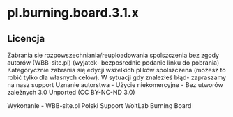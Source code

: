 pl.burning.board.3.1.x
======================

<h2>Licencja</h2>
Zabrania sie rozpowszechniania/reuploadowania spolszczenia bez zgody autorów (WBB-site.pl) (wyjatek- bezpośrednie podanie linku do pobrania)
Kategorycznie zabrania się edycji wszelkich plików spolszczena (możesz to robić tylko dla własnych celów). W sytuacji gdy znalezłeś błąd- zapraszamy na nasz support
Uznanie autorstwa - Użycie niekomercyjne - Bez utworów zależnych 3.0 Unported (CC BY-NC-ND 3.0)

Wykonanie - WBB-site.pl Polski Support WoltLab Burning Board
